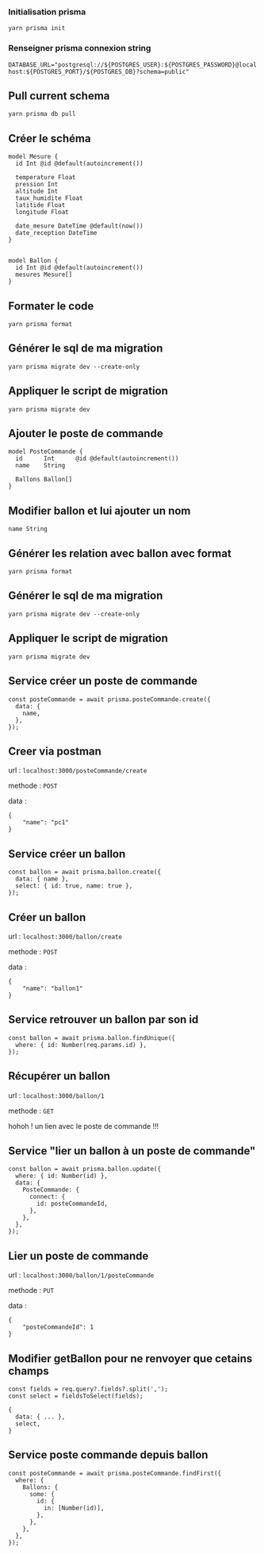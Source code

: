 ### Initialisation prisma

`yarn prisma init`

### Renseigner prisma connexion string

`DATABASE_URL="postgresql://${POSTGRES_USER}:${POSTGRES_PASSWORD}@localhost:${POSTGRES_PORT}/${POSTGRES_DB}?schema=public"`

## Pull current schema

`yarn prisma db pull`


## Créer le schéma

```
model Mesure {
  id Int @id @default(autoincrement())

  temperature Float
  pression Int
  altitude Int
  taux_humidite Float
  latitide Float
  longitude Float

  date_mesure DateTime @default(now())
  date_reception DateTime
}


model Ballon {
  id Int @id @default(autoincrement())
  mesures Mesure[]
}
```

## Formater le code

`yarn prisma format`

## Générer le sql de ma migration

`yarn prisma migrate dev --create-only`

## Appliquer le script de migration

`yarn prisma migrate dev`

## Ajouter le poste de commande

```
model PosteCommande {
  id      Int      @id @default(autoincrement())
  name    String

  Ballons Ballon[]
}
```

## Modifier ballon et lui ajouter un nom

`name String`

## Générer les relation avec ballon avec format

`yarn prisma format`

## Générer le sql de ma migration

`yarn prisma migrate dev --create-only`

## Appliquer le script de migration

`yarn prisma migrate dev`

## Service créer un poste de commande

```
const posteCommande = await prisma.posteCommande.create({
  data: {
    name,
  },
});
```

## Creer via postman

url : `localhost:3000/posteCommande/create`

methode : `POST`

data : 
```
{
    "name": "pc1"
}
```

## Service créer un ballon

```
const ballon = await prisma.ballon.create({
  data: { name },
  select: { id: true, name: true },
});
```

## Créer un ballon


url : `localhost:3000/ballon/create`

methode : `POST`

data : 
```
{
    "name": "ballon1"
}
```

## Service retrouver un ballon par son id

```
const ballon = await prisma.ballon.findUnique({
  where: { id: Number(req.params.id) },
});
```

## Récupérer un ballon

url : `localhost:3000/ballon/1`

methode : `GET`

hohoh ! un lien avec le poste de commande !!!


## Service "lier un ballon à un poste de commande"

```
const ballon = await prisma.ballon.update({
  where: { id: Number(id) },
  data: {
    PosteCommande: {
      connect: {
        id: posteCommandeId,
      },
    },
  },
});
```

## Lier un poste de commande

url : `localhost:3000/ballon/1/posteCommande`

methode : `PUT`

data :
```
{
    "posteCommandeId": 1
}
```

## Modifier getBallon pour ne renvoyer que cetains champs

```
const fields = req.query?.fields?.split(',');
const select = fieldsToSelect(fields);

{
  data: { ... },
  select,
}
```

## Service poste commande depuis ballon

```
const posteCommande = await prisma.posteCommande.findFirst({
  where: {
    Ballons: {
      some: {
        id: {
          in: [Number(id)],
        },
      },
    },
  },
});
```